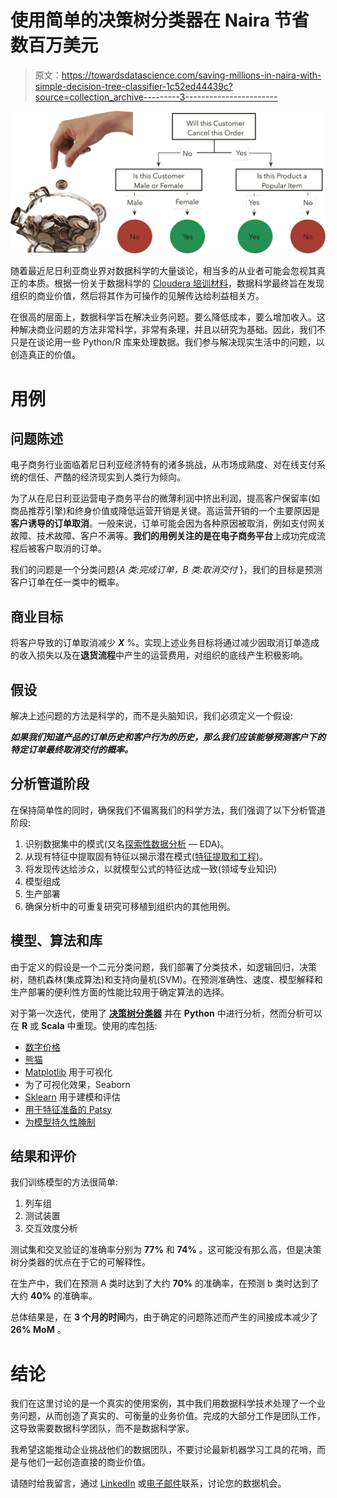 # 使用简单的决策树分类器在 Naira 节省数百万美元

> 原文：<https://towardsdatascience.com/saving-millions-in-naira-with-simple-decision-tree-classifier-1c52ed44439c?source=collection_archive---------3----------------------->

![](img/46f98d5c2d133c9144f940f70ed99daf.png)

随着最近尼日利亚商业界对数据科学的大量谈论，相当多的从业者可能会忽视其真正的本质。根据一份关于数据科学的 [Cloudera 培训材料](https://www.cloudera.com/more/training/courses/data-scientist-training.html)，数据科学最终旨在发现组织的商业价值，然后将其作为可操作的见解传达给利益相关方。

在很高的层面上，数据科学旨在解决业务问题。要么降低成本，要么增加收入。这种解决商业问题的方法非常科学，非常有条理，并且以研究为基础。因此，我们不只是在谈论用一些 Python/R 库来处理数据。我们参与解决现实生活中的问题，以创造真正的价值。

# 用例

## 问题陈述

电子商务行业面临着尼日利亚经济特有的诸多挑战，从市场成熟度、对在线支付系统的信任、严酷的经济现实到人类行为倾向。

为了从在尼日利亚运营电子商务平台的微薄利润中挤出利润，提高客户保留率(如商品推荐引擎)和终身价值或降低运营开销是关键。高运营开销的一个主要原因是**客户诱导的订单取消**。一般来说，订单可能会因为各种原因被取消，例如支付网关故障、技术故障、客户不满等。**我们的用例关注的是在电子商务平台**上成功完成流程后被客户取消的订单。

我们的问题是一个分类问题{*A 类:完成订单，B 类:取消交付* }，我们的目标是预测客户订单在任一类中的概率。

## 商业目标

将客户导致的订单取消减少 ***X*** %。实现上述业务目标将通过减少因取消订单造成的收入损失以及在**退货流程**中产生的运营费用，对组织的底线产生积极影响。

## 假设

解决上述问题的方法是科学的，而不是头脑知识，我们必须定义一个假设:

***如果我们知道产品的订单历史和客户行为的历史，那么我们应该能够预测客户下的特定订单最终取消交付的概率。***

## 分析管道阶段

在保持简单性的同时，确保我们不偏离我们的科学方法，我们强调了以下分析管道阶段:

1.  识别数据集中的模式(又名[探索性数据分析](https://en.wikipedia.org/wiki/Exploratory_data_analysis) — EDA)。
2.  从现有特征中提取固有特征以揭示潜在模式([特征提取和工程](https://en.wikipedia.org/wiki/Feature_extraction))。
3.  将发现传达给涉众，以就模型公式的特征达成一致(领域专业知识)
4.  模型组成
5.  生产部署
6.  确保分析中的可重复研究可移植到组织内的其他用例。

## 模型、算法和库

由于定义的假设是一个二元分类问题，我们部署了分类技术，如逻辑回归，决策树，随机森林(集成算法)和支持向量机(SVM)。在预测准确性、速度、模型解释和生产部署的便利性方面的性能比较用于确定算法的选择。

对于第一次迭代，使用了 [**决策树分类器**](http://scikit-learn.org/stable/modules/generated/sklearn.tree.DecisionTreeClassifier.html) 并在 **Python** 中进行分析，然而分析可以在 **R** 或 **Scala** 中重现。使用的库包括:

*   [数字价格](http://www.numpy.org/)
*   [熊猫](https://pandas.pydata.org/)
*   [Matplotlib](https://matplotlib.org/) 用于可视化
*   为了可视化效果，Seaborn
*   [Sklearn](http://scikit-learn.org/) 用于建模和评估
*   [用于特征准备的 Patsy](https://patsy.readthedocs.io/en/latest/)
*   [为模型持久性腌制](https://docs.python.org/3/library/pickle.html)

## 结果和评价

我们训练模型的方法很简单:

1.  列车组
2.  测试装置
3.  交互效度分析

测试集和交叉验证的准确率分别为 **77%** 和 **74%** 。这可能没有那么高，但是决策树分类器的优点在于它的可解释性。

在生产中，我们在预测 A 类时达到了大约 **70%** 的准确率，在预测 b 类时达到了大约 **40%** 的准确率。

总体结果是，在 **3 个月的时间**内，由于确定的问题陈述而产生的间接成本减少了 **26%** **MoM** 。

# 结论

我们在这里讨论的是一个真实的使用案例，其中我们用数据科学技术处理了一个业务问题，从而创造了真实的、可衡量的业务价值。完成的大部分工作是团队工作，这导致需要数据科学团队，而不是数据科学家。

我希望这能推动企业挑战他们的数据团队，不要讨论最新机器学习工具的花哨，而是与他们一起创造直接的商业价值。

请随时给我留言，通过 [LinkedIn](https://www.linkedin.com/in/elesinolalekan/) 或[电子邮件](mailto:lekan@datafy.com.ng)联系，讨论您的数据机会。